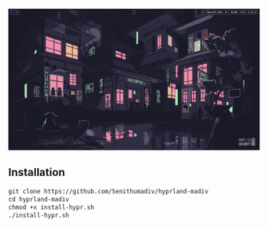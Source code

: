 
![Screenshot](https://raw.githubusercontent.com/Senithumadiv/hyprland-madiv/main/hyprland-madiv.png)

## Installation

```
git clone https://github.com/Senithumadiv/hyprland-madiv
cd hyprland-madiv
chmod +x install-hypr.sh
./install-hypr.sh
```
